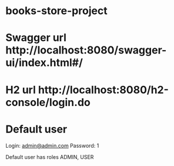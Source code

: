 # books-store-project

# Swagger url http://localhost:8080/swagger-ui/index.html#/

# H2 url http://localhost:8080/h2-console/login.do


# Default user 
Login: admin@admin.com
Password: 1

Default user has roles ADMIN, USER